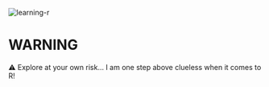 
![learning-r](https://socialify.git.ci/snbronson/learning-r/image?description=1&descriptionEditable=Scripts%20created%20while%20I%20learn%20R.&font=Source%20Code%20Pro&owner=1&pattern=Circuit%20Board&theme=Light)

# WARNING
⚠️ Explore at your own risk... I am one step above clueless when it comes to R!
